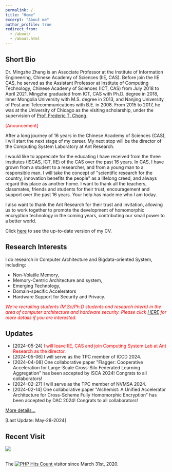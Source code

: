 ```yaml
---
permalink: /
title: "Home"
excerpt: "About me"
author_profile: true
redirect_from: 
  - /about/
  - /about.html
---
```


## Short Bio
Dr. Mingzhe Zhang is an Associate Professor at the Institute of Information Engineering, Chinese Academy of Sciences (IIE, CAS). Before join the IIE CAS, he served as the Assistant Professor at Institute of Computing Technology, Chinese Academy of Sciences (ICT, CAS) from July 2018 to April 2021. Mingzhe graduated from ICT, CAS with Ph.D. degree in 2018, Inner Mongolia University with M.S. degree in 2013, and Nanjing University of Post and Telecommunications with B.E. in 2008. From 2015 to 2017, he was at the University of Chicago as the visiting scholarship, under the supervision of [Prof. Frederic T. Chong](http://people.cs.uchicago.edu/~ftchong/). 

<font color="#FF0000">[Anouncement]</font> 

After a long journey of 16 years in the Chinese Academy of Sciences (CAS), I will start the next stage of my career. My next stop will be the director of the Computing System Laboratory at Ant Research. 

I would like to appreciate for the educating I have received from the three institutes (ISCAS, ICT, IIE) of the CAS over the past 16 years. In CAS, I have grown from a student to a researcher, and from a young man to a responsible man. I will take the concept of "scientific research for the country, innovation benefits the people" as a lifelong creed, and always regard this place as another home. I want to thank all the teachers, classmates, friends and students for their trust, encouragement and support over the past 16 years. Your help has made me who I am today.

I also want to thank the Ant Research for their trust and invitation, allowing us to work together to promote the development of homomorphic encryption technology in the coming years, contributing our small power to a better world.

Click [here](../pages/cv) to see the up-to-date version of my CV.


## Research Interests
I do research in Computer Architecture and Bigdata-oriented System, including:

- Non-Volatile Memory,
- Memory-Centric Architecture and system,
- Emerging Technology,
- Domain-specific Accelerators
- Hardware Support for Security and Privacy.

<font color="#FF0000"><i>We're recruiting students (M.Sc/Ph.D students and research intern) in the area of computer architecture and hardware security. Please click <a href="../pages/recruiting">HERE</a> for more details if you are interested.</i></font>

## Updates

+ [2024-05-24] <font color="#FF0000">I will leave IIE, CAS and join Computing System Lab at Ant Research as the director.</font>
+ [2024-05-06] I will serve as the TPC member of ICCD 2024.
+ [2024-04-08] One collaborative paper "Flagger: Cooperative Acceleration for Large-Scale Cross-Silo Federated Learning Aggregation" has been accepted by ISCA 2024! Congrats to all collaborators!
+ [2024-02-27] I will serve as the TPC member of NVMSA 2024.
+ [2024-02-14] One collaborative paper "Alchemist: A Unified Accelerator Architecture for Cross-Scheme Fully Homomorphic Encryption" has been accepted by DAC 2024! Congrats to all collaborators!

[More details...](../news/all-news)

\[Last Update: May-28-2024\]

   

## Recent Visit

<a href="https://clustrmaps.com/site/17p9b" title="Visit tracker"><img src="//www.clustrmaps.com/map_v2.png?d=_x7tqyOr885brXGvZjrsKqXa4MFwSfmlCNrM9Pdv_q4&cl=ffffff" /></a>

<br>
<!-- hitwebcounter Code START -->
The <a href="https://www.hitwebcounter.com" target="_blank">
<img src="https://hitwebcounter.com/counter/counter.php?page=7218568&style=0006&nbdigits=8&type=page&initCount=0" title="User Stats" Alt="PHP Hits Count"   border="0" > 
</a> visitor since March 31st, 2020.      